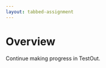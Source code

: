 ```yaml
---
layout: tabbed-assignment
---
```


# Overview

<!-- img class="overview-image" src="" -->

Continue making progress in TestOut.

<!-- Don't edit links here, change them in _data/assignment.yml instead, -->

[slides]: <{{site.data.assignment.slides}}>
[template]: <{{site.data.assignment.template}}>
